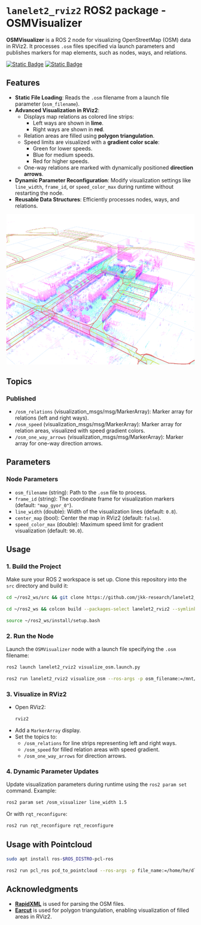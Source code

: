 # `lanelet2_rviz2` ROS2 package - OSMVisualizer

**OSMVisualizer** is a ROS 2 node for visualizing OpenStreetMap (OSM) data in RViz2. It processes `.osm` files specified via launch parameters and publishes markers for map elements, such as nodes, ways, and relations.

[![Static Badge](https://img.shields.io/badge/ROS_2-Humble-34aec5)](https://docs.ros.org/en/humble/)
[![Static Badge](https://img.shields.io/badge/ROS_2-Jazzy-34aec5)](https://docs.ros.org/en/jazzy/)

## Features
- **Static File Loading**: Reads the `.osm` filename from a launch file parameter (`osm_filename`).
- **Advanced Visualization in RViz2**:
  - Displays map relations as colored line strips:
    - Left ways are shown in **lime**.
    - Right ways are shown in **red**.
  - Relation areas are filled using **polygon triangulation**.
  - Speed limits are visualized with a **gradient color scale**:
    - Green for lower speeds.
    - Blue for medium speeds.
    - Red for higher speeds.
  - One-way relations are marked with dynamically positioned **direction arrows**.
- **Dynamic Parameter Reconfiguration**: Modify visualization settings like `line_width`, `frame_id`, or `speed_color_max` during runtime without restarting the node.
- **Reusable Data Structures**: Efficiently processes nodes, ways, and relations.

![img01](etc/lanelet_visu01.png)

## Topics

### Published
- `/osm_relations` (visualization_msgs/msg/MarkerArray):
  Marker array for relations (left and right ways).
- `/osm_speed` (visualization_msgs/msg/MarkerArray):
  Marker array for relation areas, visualized with speed gradient colors.
- `/osm_one_way_arrows` (visualization_msgs/msg/MarkerArray):
  Marker array for one-way direction arrows.

## Parameters

### Node Parameters
- `osm_filename` (string): Path to the `.osm` file to process.
- `frame_id` (string): The coordinate frame for visualization markers (default: `"map_gyor_0"`).
- `line_width` (double): Width of the visualization lines (default: `0.8`).
- `center_map` (bool): Center the map in RViz2 (default: `false`).
- `speed_color_max` (double): Maximum speed limit for gradient visualization (default: `90.0`).

## Usage

### 1. Build the Project
Make sure your ROS 2 workspace is set up. Clone this repository into the `src` directory and build it:

```bash
cd ~/ros2_ws/src && git clone https://github.com/jkk-research/lanelet2_rviz2
```

```bash
cd ~/ros2_ws && colcon build --packages-select lanelet2_rviz2 --symlink-install
```

```bash
source ~/ros2_ws/install/setup.bash
```

### 2. Run the Node
Launch the `OSMVisualizer` node with a launch file specifying the `.osm` filename:

```bash
ros2 launch lanelet2_rviz2 visualize_osm.launch.py
```

```bash
ros2 run lanelet2_rviz2 visualize_osm --ros-args -p osm_filename:=/mnt/c/map/lanelet.osm -p frame_id:=map
```


### 3. Visualize in RViz2
- Open RViz2:
  ```bash
  rviz2
  ```
- Add a `MarkerArray` display.
- Set the topics to:
  - `/osm_relations` for line strips representing left and right ways.
  - `/osm_speed` for filled relation areas with speed gradient.
  - `/osm_one_way_arrows` for direction arrows.

### 4. Dynamic Parameter Updates
Update visualization parameters during runtime using the `ros2 param set` command. Example:

```bash
ros2 param set /osm_visualizer line_width 1.5
```

Or with `rqt_reconfigure`:

```bash
ros2 run rqt_reconfigure rqt_reconfigure
```

## Usage with Pointcloud

```bash
sudo apt install ros-$ROS_DISTRO-pcl-ros
```

```bash
ros2 run pcl_ros pcd_to_pointcloud --ros-args -p file_name:=/home/he/dlio_map2.pcd -p tf_frame:=map_gyor_0 -p publishing_period_ms:=500 --qos-reliability best_effort
```

## Acknowledgments
- **[RapidXML](https://rapidxml.sourceforge.net/)** is used for parsing the OSM files.
- **[Earcut](https://github.com/mapbox/earcut.hpp)** is used for polygon triangulation, enabling visualization of filled areas in RViz2.
